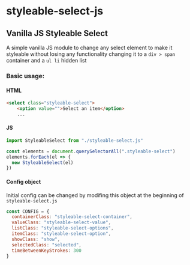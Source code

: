# styleable-select-js
## Vanilla JS Styleable Select 
A simple vanilla JS module to change any select element to make it styleable without losing any functionality changing it to a `div > span` container and a `ul li` hidden list

### Basic usage:
#### HTML
```HTML
<select class="styleable-select">
    <option value="">Select an item</option>
    ...
```

#### JS
```Javascript
import StyleableSelect from "./styleable-select.js"

const elements = document.querySelectorAll(".styleable-select")
elements.forEach(el => { 
  new StyleableSelect(el) 
})
```

#### Config object
Initial config can be changed by modifing this object at the beginning of `styleable-select.js` 
```Javascript
const CONFIG = {
  containerClass: "styleable-select-container",
  valueClass: "styleable-select-value",
  listClass: "styleable-select-options",
  itemClass: "styleable-select-option",
  showClass: "show",
  selectedClass: "selected",
  timeBetweenKeyStrokes: 300
}
```

